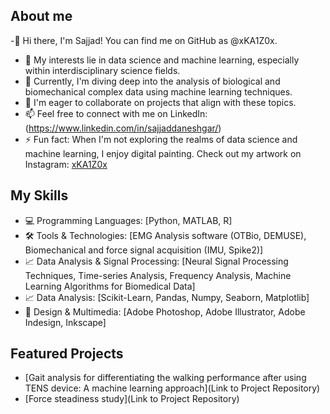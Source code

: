 ## About me
-👋 Hi there, I'm Sajjad! You can find me on GitHub as @xKA1Z0x.
- 👀 My interests lie in data science and machine learning, especially within interdisciplinary science fields.
- 🌱 Currently, I'm diving deep into the analysis of biological and biomechanical complex data using machine learning techniques.
- 💞️ I'm eager to collaborate on projects that align with these topics.
- 📫 Feel free to connect with me on LinkedIn: (https://www.linkedin.com/in/sajjaddaneshgar/)
- ⚡ Fun fact: When I'm not exploring the realms of data science and machine learning, I enjoy digital painting. Check out my artwork on Instagram: [xKA1Z0x](https://www.instagram.com/xka1zox/?hl=en)

## My Skills
- 💻 Programming Languages: [Python, MATLAB, R]
- 🛠️ Tools & Technologies: [EMG Analysis software (OTBio, DEMUSE), Biomechanical and force signal acquisition (IMU, Spike2)]
- 📈 Data Analysis & Signal Processing: [Neural Signal Processing Techniques, Time-series Analysis, Frequency Analysis, Machine Learning Algorithms for Biomedical Data]
- 📈 Data Analysis: [Scikit-Learn, Pandas, Numpy, Seaborn, Matplotlib]
- 🎨 Design & Multimedia: [Adobe Photoshop, Adobe Illustrator, Adobe Indesign, Inkscape]

## Featured Projects
- [Gait analysis for differentiating the walking performance after using TENS device: A machine learning approach](Link to Project Repository)
- [Force steadiness study](Link to Project Repository)
